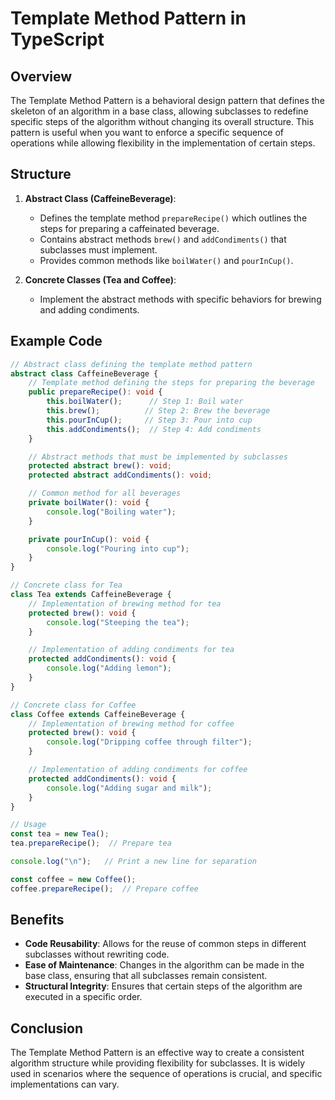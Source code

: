 # Template Method Pattern in TypeScript

## Overview

The Template Method Pattern is a behavioral design pattern that defines the skeleton of an algorithm in a base class, allowing subclasses to redefine specific steps of the algorithm without changing its overall structure. This pattern is useful when you want to enforce a specific sequence of operations while allowing flexibility in the implementation of certain steps.

## Structure

1. **Abstract Class (CaffeineBeverage)**:
   - Defines the template method `prepareRecipe()` which outlines the steps for preparing a caffeinated beverage.
   - Contains abstract methods `brew()` and `addCondiments()` that subclasses must implement.
   - Provides common methods like `boilWater()` and `pourInCup()`.

2. **Concrete Classes (Tea and Coffee)**:
   - Implement the abstract methods with specific behaviors for brewing and adding condiments.

## Example Code

```typescript
// Abstract class defining the template method pattern
abstract class CaffeineBeverage {
    // Template method defining the steps for preparing the beverage
    public prepareRecipe(): void {
        this.boilWater();      // Step 1: Boil water
        this.brew();          // Step 2: Brew the beverage
        this.pourInCup();     // Step 3: Pour into cup
        this.addCondiments();  // Step 4: Add condiments
    }

    // Abstract methods that must be implemented by subclasses
    protected abstract brew(): void;
    protected abstract addCondiments(): void;

    // Common method for all beverages
    private boilWater(): void {
        console.log("Boiling water");
    }

    private pourInCup(): void {
        console.log("Pouring into cup");
    }
}

// Concrete class for Tea
class Tea extends CaffeineBeverage {
    // Implementation of brewing method for tea
    protected brew(): void {
        console.log("Steeping the tea");
    }

    // Implementation of adding condiments for tea
    protected addCondiments(): void {
        console.log("Adding lemon");
    }
}

// Concrete class for Coffee
class Coffee extends CaffeineBeverage {
    // Implementation of brewing method for coffee
    protected brew(): void {
        console.log("Dripping coffee through filter");
    }

    // Implementation of adding condiments for coffee
    protected addCondiments(): void {
        console.log("Adding sugar and milk");
    }
}

// Usage
const tea = new Tea();
tea.prepareRecipe();  // Prepare tea

console.log("\n");   // Print a new line for separation

const coffee = new Coffee();
coffee.prepareRecipe();  // Prepare coffee
```

## Benefits

- **Code Reusability**: Allows for the reuse of common steps in different subclasses without rewriting code.
- **Ease of Maintenance**: Changes in the algorithm can be made in the base class, ensuring that all subclasses remain consistent.
- **Structural Integrity**: Ensures that certain steps of the algorithm are executed in a specific order.

## Conclusion

The Template Method Pattern is an effective way to create a consistent algorithm structure while providing flexibility for subclasses. It is widely used in scenarios where the sequence of operations is crucial, and specific implementations can vary.

